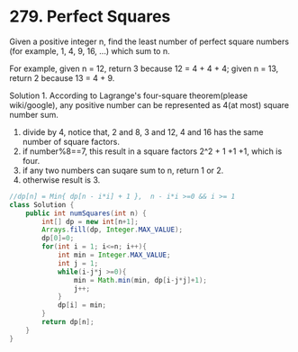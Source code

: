 # 279. Perfect Squares

Given a positive integer n, find the least number of perfect square numbers (for example, 1, 4, 9, 16, ...) which sum to n.

For example, given n = 12, return 3 because 12 = 4 + 4 + 4; given n = 13, return 2 because 13 = 4 + 9.


Solution 1. According to Lagrange's four-square theorem(please wiki/google), any positive number can be represented as 4(at most) square number sum. 
  1. divide by 4, notice that, 2 and 8, 3 and 12, 4 and 16 has the same number of square factors.
  2. if number%8==7, this result in a square factors 2^2 + 1 +1 +1, which is four.
  3. if any two numbers can suqare sum to n, return 1 or 2.
  4. otherwise result is 3.

```java
//dp[n] = Min{ dp[n - i*i] + 1 },  n - i*i >=0 && i >= 1
class Solution {
    public int numSquares(int n) {
        int[] dp = new int[n+1];
        Arrays.fill(dp, Integer.MAX_VALUE);
        dp[0]=0;
        for(int i = 1; i<=n; i++){
            int min = Integer.MAX_VALUE;
            int j = 1;
            while(i-j*j >=0){
                min = Math.min(min, dp[i-j*j]+1);
                j++;
            }
            dp[i] = min;
        }
        return dp[n];
    }
}
```
